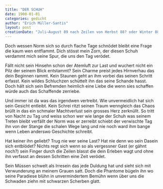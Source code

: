 ```yaml
---
title: "DER SCHUH"
date: 1900-01-01
categories: gedicht
author: "Erich Müller-Santis"
layout: post
creationDate: "Juli–August 89 nach Zeilen von Herbst 88? oder Winter 88–89. Letzte Fassung April 93"
---
```

Doch wessen Norm sich so durch flache Tage schnödet
bleibt eine Frage die kaum wen entflammt.
Dich stösst mein Zorn, der diesen Schuh verdammt
mich seine Spur, die uns den Tag verödet.

Fällt nicht sein Hinsehn schon der Atemluft zur Last
und wuchert nicht ein Pilz der seinem Blick entstammt?
Sein Charme preist jedes Hirnverhau das dein Beginnen rammt.
Kein Staunen geht an ihm vorbei das seinen Schritt erfasst.
Kein wildes Schluchzen schüttelt ihn das seine Schande hasst.
Doch hält sich sein Befremden heimlich eine Liebe
die wenn sies schaffen würde auch das Schaffende zerriebe.

Und immer ist da was das irgendwen vertreibt.
Wie unvermeidlich hat
sich sein Gesicht entleibt.
Kein Schrei ritzt seinen Traum wenngleich das Chaos brüllt
in das ein schmaler Machtverlust sein grosses Herz zerknüllt.
So tritt von Nacht zu Tag und weiss schon wer wie lange
der Schuh was seinem Treten bleibt
verfällt der Norm was er zerreibt
schiebt der verwischte Tag ihn von der Stange
die schalen Wege lang und nie noch ward ihm bange
wenn Leben anderswo Geschichte schreibt.

Hat keiner ihn geliebt?
Trug nie wer seine Last?
Hat nie denn wo sein Dasein sich entblödet?
Nichts regt sich wenn so als vergessner Gast (er gähnt noch?)
sein Finger durch die Zeilen blasst
die dein Erleben wagt und ohne ihn verfasst
an dessen Schritten eine Zeit verödet.

Sein Müssen schwelt als Irresein das jede Duldung hat
und sieht sich mit Verwunderung an meinem Grauen satt.
Doch die Phantome bügeln ihn
wo seine Paradiese blühn
in unvermindertem Bemühn
wenn über uns die Schwaden ziehn
mit schwarzen Scherben glatt.
